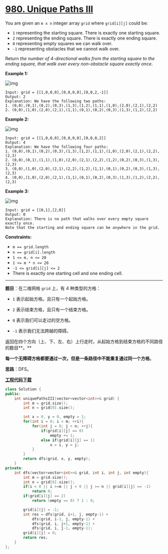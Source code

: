 # [980. Unique Paths III](https://leetcode.com/problems/unique-paths-iii/)

You are given an `m x n` integer array `grid` where `grid[i][j]` could be:

* `1` representing the starting square. There is exactly one starting square.
* `2` representing the ending square. There is exactly one ending square.
* `0` representing empty squares we can walk over.
* `-1` representing obstacles that we cannot walk over.

Return *the number of 4-directional walks from the starting square to the ending square, that walk over every non-obstacle square exactly once*.

**Example 1:**

![img](https://assets.leetcode.com/uploads/2021/08/02/lc-unique1.jpg)

```
Input: grid = [[1,0,0,0],[0,0,0,0],[0,0,2,-1]]
Output: 2
Explanation: We have the following two paths:
1. (0,0),(0,1),(0,2),(0,3),(1,3),(1,2),(1,1),(1,0),(2,0),(2,1),(2,2)
2. (0,0),(1,0),(2,0),(2,1),(1,1),(0,1),(0,2),(0,3),(1,3),(1,2),(2,2)
```

**Example 2:**

![img](https://assets.leetcode.com/uploads/2021/08/02/lc-unique2.jpg)

```
Input: grid = [[1,0,0,0],[0,0,0,0],[0,0,0,2]]
Output: 4
Explanation: We have the following four paths:
1. (0,0),(0,1),(0,2),(0,3),(1,3),(1,2),(1,1),(1,0),(2,0),(2,1),(2,2),(2,3)
2. (0,0),(0,1),(1,1),(1,0),(2,0),(2,1),(2,2),(1,2),(0,2),(0,3),(1,3),(2,3)
3. (0,0),(1,0),(2,0),(2,1),(2,2),(1,2),(1,1),(0,1),(0,2),(0,3),(1,3),(2,3)
4. (0,0),(1,0),(2,0),(2,1),(1,1),(0,1),(0,2),(0,3),(1,3),(1,2),(2,2),(2,3)
```

**Example 3:**

![img](https://assets.leetcode.com/uploads/2021/08/02/lc-unique3-.jpg)

```
Input: grid = [[0,1],[2,0]]
Output: 0
Explanation: There is no path that walks over every empty square exactly once.
Note that the starting and ending square can be anywhere in the grid.
```

**Constraints:**

* `m == grid.length`
* `n == grid[i].length`
* `1 <= m, n <= 20`
* `1 <= m * n <= 20`
* `-1 <= grid[i][j] <= 2`
* There is exactly one starting cell and one ending cell.

-----

**题目**：在二维网格 `grid` 上，有 4 种类型的方格：

* `1` 表示起始方格。且只有一个起始方格。

* `2` 表示结束方格，且只有一个结束方格。

* `0` 表示我们可以走过的空方格。

* `-1` 表示我们无法跨越的障碍。

返回在四个方向（上、下、左、右）上行走时，从起始方格到结束方格的不同路径的数目**。**

**每一个无障碍方格都要通过一次，但是一条路径中不能重复通过同一个方格**。

**思路**：DFS。

[**工程代码下载**](https://github.com/shenkh/leetcode)

```cpp
class Solution {
public:
    int uniquePathsIII(vector<vector<int>>& grid) {
        int m = grid.size();
        int n = grid[0].size();

        int x = 0, y = 0, empty = 1;
        for(int i = 0; i < m; ++i){
            for(int j = 0; j < n; ++j){
                if(grid[i][j] == 0)
                    empty += 1;
                else if(grid[i][j] == 1)
                    x = i, y = j;
            }
        }
        return dfs(grid, x, y, empty);
    }
private:
    int dfs(vector<vector<int>>& grid, int i, int j, int empty){
        int m = grid.size();
        int n = grid[0].size();
        if(i < 0 || i >=m || j < 0 || j >= n || grid[i][j] == -1)
            return 0;
        if(grid[i][j] == 2)
            return (empty == 0) ? 1 : 0;

        grid[i][j] = -1;
        int res = dfs(grid, i+1, j, empty-1) +
            dfs(grid, i-1, j, empty-1) +
            dfs(grid, i, j+1, empty-1) +
            dfs(grid, i, j-1, empty-1);
        grid[i][j] = 0;
        return res;
    }
};
```
